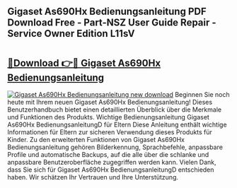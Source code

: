 ## Gigaset As690Hx Bedienungsanleitung PDF Download Free - Part-NSZ User Guide Repair - Service Owner Edition L11sV

# <h2><a href="http://df3u0h.blite.top/?on=Gigaset+As690Hx+Bedienungsanleitung">🔗Download 👉🔴 Gigaset As690Hx Bedienungsanleitung</a></h2>

[![Gigaset As690Hx Bedienungsanleitung new download](https://i.imgur.com/lujVjoI.png)](http://df3u0h.blite.top/?on=Gigaset+As690Hx+Bedienungsanleitung)
Beginnen Sie noch heute mit Ihrem neuen Gigaset As690Hx Bedienungsanleitung! Dieses Benutzerhandbuch bietet einen detaillierten Überblick über die Merkmale und Funktionen des Produkts. Wichtige Bedienungsanleitung Gigaset As690Hx BedienungsanleitungD für Eltern Diese Anleitung enthält wichtige Informationen für Eltern zur sicheren Verwendung dieses Produkts für Kinder. Zu den erweiterten Funktionen von Gigaset As690Hx Bedienungsanleitung gehören Bilderkennung, Sprachbefehle, anpassbare Profile und automatische Backups, auf die alle über die schlanke und anpassbare Benutzeroberfläche zugegriffen werden kann. Vielen Dank, dass Sie sich für Gigaset As690Hx BedienungsanleitungD entschieden haben. Wir schätzen Ihr Vertrauen und Ihre Unterstützung.

